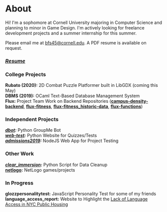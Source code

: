 # About
Hi! I'm a sophomore at Cornell University majoring in Computer Science and planning to minor in Game Design. I'm actively looking for freelance development projects and a summer internship for this summer.  

Please email me at [bfs45@cornell.edu](mailto:bfs45@cornell.edu). A PDF resume is available on request.  

### *[Resume](resume/resume.md)*

### College Projects
**Rubato (2020):** 2D Combat Puzzle Platformer built in LibGDX (coming this May)  
**DBMS (2019):** OCaml Text-Based Database Management System  
**Flux:** Project Team Work on Backend Repositories 
(**[campus-density-backend](https://github.com/cornell-dti/campus-density-backend)**, 
**[flux-fitness](https://github.com/cornell-dti/flux-fitness)**, 
**[flux-fitness_historic-data](https://github.com/benjamin-shen/flux-fitness_historic-data)**, 
**[flux-functions](https://github.com/cornell-dti/flux-functions)**)  

### Independent Projects
***[dbot](projects/dbot.md):*** Python GroupMe Bot   
***[web-test](projects/web-test.md):*** Python Website for Quizzes/Tests  
***[admissions2019](projects/admissions2019.md):*** NodeJS Web App for Project Testing 

### Other Work
***[clear_immersion](projects/clear_immersion.md):*** Python Script for Data Cleanup  
**[netlogo](https://github.com/benjamin-shen/netlogo):** NetLogo games/projects  

### In Progress
**glozzpersonalitytest:** JavaScript Personality Test for some of my friends  
**language_access_report:** Website to Highlight the [Lack of Language Access in NYC Public Housing](https://caaav.org/our-work/programs/public-housing-organizing-project/public-housing-language-access-report)  
